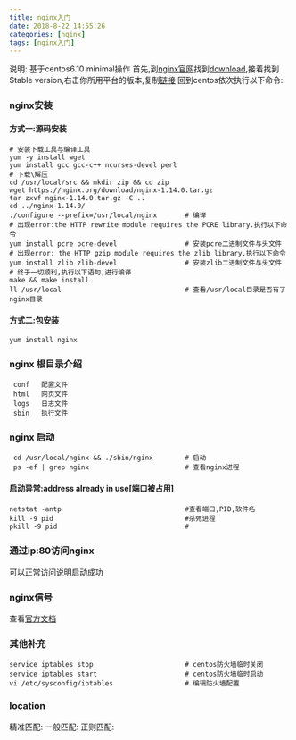 ```yaml
---
title: nginx入门
date: 2018-8-22 14:55:26
categories: [nginx]
tags: [nginx入门]
---
```

说明:
    基于centos6.10 minimal操作
首先,到[nginx官网](https://nginx.org/)找到[download](https://nginx.org/en/download.html),接着找到Stable version,右击你所用平台的版本,复制[链接](https://nginx.org/download/nginx-1.14.0.tar.gz)
回到centos依次执行以下命令:
 ### nginx安装
 #### 方式一:源码安装
```
# 安装下载工具与编译工具
yum -y install wget
yum install gcc gcc-c++ ncurses-devel perl
# 下载\解压
cd /usr/local/src && mkdir zip && cd zip
wget https://nginx.org/download/nginx-1.14.0.tar.gz
tar zxvf nginx-1.14.0.tar.gz -C ..
cd ../nginx-1.14.0/
./configure --prefix=/usr/local/nginx       # 编译
# 出现error:the HTTP rewrite module requires the PCRE library.执行以下命令
yum install pcre pcre-devel                 # 安装pcre二进制文件与头文件
# 出现error: the HTTP gzip module requires the zlib library.执行以下命令
yum install zlib zlib-devel                 # 安装zlib二进制文件与头文件
# 终于一切顺利,执行以下语句,进行编译
make && make install
ll /usr/local                               # 查看/usr/local目录是否有了nginx目录
```
 #### 方式二:包安装
 ````
 yum install nginx
 ````
 ### nginx 根目录介绍
````
 conf   配置文件  
 html   网页文件
 logs   日志文件
 sbin   执行文件
````
 ### nginx 启动
````
 cd /usr/local/nginx && ./sbin/nginx        # 启动
 ps -ef | grep nginx                        # 查看nginx进程
````
#### 启动异常:address already in use[端口被占用]
````
netstat -antp                               #查看端口,PID,软件名
kill -9 pid                                 #杀死进程
pkill -9 pid                                #
````

 ### 通过ip:80访问nginx
 可以正常访问说明启动成功

 ### nginx信号
查看[官方文档](https://www.nginx.com/resources/wiki/start/topics/tutorials/commandline/)

 ### 其他补充
````
service iptables stop                       # centos防火墙临时关闭
service iptables start                      # centos防火墙临时启动
vi /etc/sysconfig/iptables                  # 编辑防火墙配置
````

### location
精准匹配:
一般匹配:
正则匹配: